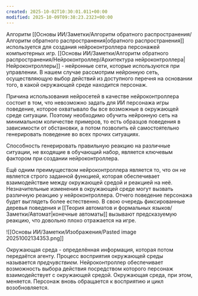 ```yaml
---
created: 2025-10-02T10:30:01.011+00:00
modified: 2025-10-09T09:38:23.2323+00:00
---
```

Алгоритм [[Основы ИИ/Заметки/Алгоритм обратного распространения/Алгоритм обратного распространения|обратного распространения]] используется для создания нейроконтроллера персонажей компьютерных игр. [[Основы ИИ/Заметки/Алгоритм обратного распространения/Нейроконтроллер/Архитектура нейроконтроллера|Нейроконтроллеры]] - нейронные сети, которые используются при управлении. В нашем случае рассмотрим нейронную сеть, осуществляющую выбор действий из доступного перечня на основании того, в какой окружающей среде находится персонаж. 

Причина использования нейросетей в качестве нейроконтроллера состоит в том, что невозможно задать для ИИ персонажа игры поведение, которое охватывало бы все возможные в окружающей среде ситуации. Поэтому необходимо обучить нейронную сеть на минимальном количестве примеров, то есть образцов поведения в зависимости от обстановки, а потом позволить ей самостоятельно генерировать поведение во всех прочих ситуациях. 

Способность генерировать правильную реакцию на различные ситуации, не входящие в обучающий набор, является ключевым фактором при создании нейроконтроллера. 

Ещё одним преимуществом нейроконтроллера является то, что он не является строго заданной функцией, которая обеспечивает взаимодействие между окружающей средой и реакцией на неё. Незначительные изменения в окружающей среде могут вызвать различную реакцию у нейроконтроллера. Отчего поведение персонажа будет выглядеть более естественно. В свою очередь фиксированные деревья поведения и [[Теория автоматов и формальных языков/Заметки/Автомат|конечные автоматы]] вызывают предсказуемую реакцию, что довольно плохо отражается на игре. 

![[Основы ИИ/Заметки/Изображения/Pasted image 20251002134353.png]]

Окружающая среда - определённая информация, которая потом передаётся агенту. Процесс восприятия окружающей среды называется *предчувствием*. Нейроконтроллер обеспечивает возможность выбора действия посредством которого персонаж взаимодействует с окружающей средой. Окружающая среда, при этом, меняется. Персонаж вновь обращается к восприятию и цикл возобновляется. 